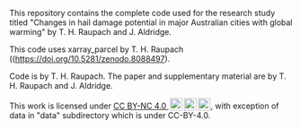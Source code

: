 This repository contains the complete code used for the research study titled "Changes in hail damage potential in major Australian cities with global warming" by T. H. Raupach and J. Aldridge.

This code uses xarray_parcel by T. H. Raupach ((https://doi.org/10.5281/zenodo.8088497).

Code is by T. H. Raupach. The paper and supplementary material are by T. H. Raupach and J. Aldridge.

<p xmlns:cc="http://creativecommons.org/ns#" >This work is licensed under <a href="https://creativecommons.org/licenses/by-nc/4.0/?ref=chooser-v1" target="_blank" rel="license noopener noreferrer" style="display:inline-block;">CC BY-NC 4.0 <img style="height:22px!important;margin-left:3px;vertical-align:text-bottom;" src="https://mirrors.creativecommons.org/presskit/icons/cc.svg?ref=chooser-v1" alt=""><img style="height:22px!important;margin-left:3px;vertical-align:text-bottom;" src="https://mirrors.creativecommons.org/presskit/icons/by.svg?ref=chooser-v1" alt=""><img style="height:22px!important;margin-left:3px;vertical-align:text-bottom;" src="https://mirrors.creativecommons.org/presskit/icons/nc.svg?ref=chooser-v1" alt=""></a>, with exception of data in "data" subdirectory which is under CC-BY-4.0.</p>
